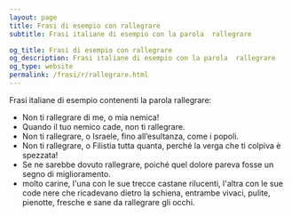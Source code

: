 ```yaml
---
layout: page
title: Frasi di esempio con rallegrare 
subtitle: Frasi italiane di esempio con la parola  rallegrare

og_title: Frasi di esempio con rallegrare 
og_description: Frasi italiane di esempio con la parola  rallegrare
og_type: website
permalink: /frasi/r/rallegrare.html
---
```


Frasi italiane di esempio contenenti la parola rallegrare:


- Non ti rallegrare di me, o mia nemica!
- Quando il tuo nemico cade, non ti rallegrare.
- Non ti rallegrare, o Israele, fino all’esultanza, come i popoli.
- Non ti rallegrare, o Filistia tutta quanta, perché la verga che ti colpiva è spezzata!
- Se ne sarebbe dovuto rallegrare, poiché quel dolore pareva fosse un segno di miglioramento.
- molto carine, l'una con le sue trecce castane rilucenti, l'altra con le sue code nere che ricadevano dietro la schiena, entrambe vivaci, pulite, pienotte, fresche e sane da rallegrare gli occhi.
